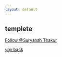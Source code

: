 ```yaml
---
layout: default
---
```


## templete

<a class="twitter-follow-button"
  href="https://twitter.com/alphabreacher"
  data-size="large"
  data-show-count="false" >
Follow @Suryansh Thakur</a>

[_yay_ back](./)
